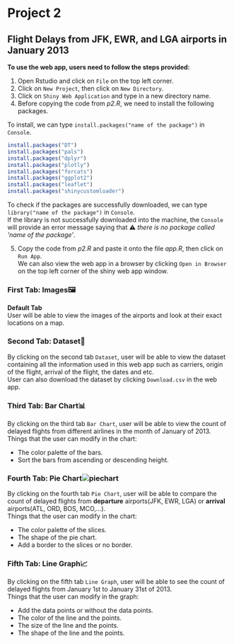 
# Project 2

## Flight Delays from JFK, EWR, and LGA airports in January 2013

**To use the web app, users need to follow the steps provided:** 
1. Open Rstudio and click on `File` on the top left corner.  
2. Click on `New Project`, then click on `New Directory`.  
3. Click on `Shiny Web Application` and type in a new directory name.
4. Before copying the code from *p2.R*, we need to install the following packages.

To install, we can type `install.packages("name of the package")` in `Console`.
```R 
install.packages("DT")
install.packages("pals")
install.packages("dplyr")
install.packages("plotly")
install.packages("forcats")
install.packages("ggplot2")
install.packages("leaflet")
install.packages("shinycustomloader")
```  

To check if the packages are successfully downloaded, we can type `library("name of the package")` in `Console`.  
If the library is not successfully downloaded into the machine, the `Console` will provide an error message saying that :warning: *there is no package called 'name of the package'*.

5. Copy the code from *p2.R* and paste it onto the file *app.R*, then click on `Run App`.  
We can also view the web app in a browser by clicking `Open in Browser` on the top left corner of the shiny web app window.  

### First Tab: Images:framed_picture:

**Default Tab**  
User will be able to view the images of the airports and look at their exact locations on a map. 

### Second Tab: Dataset:1234:

By clicking on the second tab `Dataset`, user will be able to view the dataset containing all the information used in this web app such as carriers, origin of the flight, arrival of the flight, the dates and etc.  
User can also download the dataset by clicking `Download.csv` in the web app.

### Third Tab: Bar Chart:bar_chart:

By clicking on the third tab `Bar Chart`, user will be able to view the count of delayed flights from different airlines in the month of January of 2013.  
Things that the user can modify in the chart:
* The color palette of the bars.
* Sort the bars from ascending or descending height.

### Fourth Tab: Pie Chart![piechart](https://img.icons8.com/office/16/000000/pie-chart.png)

By clicking on the fourth tab `Pie Chart`, user will be able to compare the count of delayed flights from **departure** airports(JFK, EWR, LGA) or **arrival** airports(ATL, ORD, BOS, MCO,...).  
Things that the user can modify in the chart:
* The color palette of the slices.
* The shape of the pie chart.
* Add a border to the slices or no border.

### Fifth Tab: Line Graph:chart_with_upwards_trend:

By clicking on the fifth tab `Line Graph`, user will be able to see the count of delayed flights from January 1st to January 31st of 2013.  
Things that the user can modify in the graph:
* Add the data points or without the data points.
* The color of the line and the points.
* The size of the line and the points.
* The shape of the line and the points.
